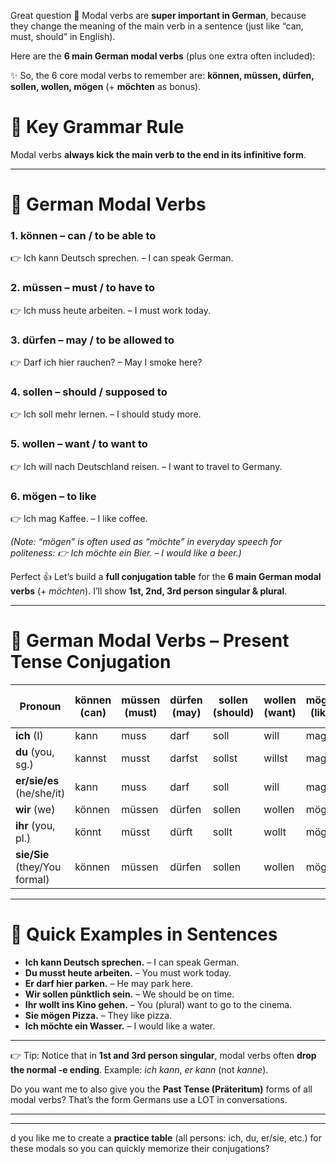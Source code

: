 Great question 🙌 Modal verbs are **super important in German**, because they change the meaning of the main verb in a sentence (just like “can, must, should” in English).

Here are the **6 main German modal verbs** (plus one extra often included):

✨ So, the 6 core modal verbs to remember are:
**können, müssen, dürfen, sollen, wollen, mögen** (+ **möchten** as bonus).

# 🔹 Key Grammar Rule

Modal verbs **always kick the main verb to the end in its infinitive form**.

---

# 🔹 German Modal Verbs

### 1. **können** – can / to be able to

👉 Ich kann Deutsch sprechen. – I can speak German.

### 2. **müssen** – must / to have to

👉 Ich muss heute arbeiten. – I must work today.

### 3. **dürfen** – may / to be allowed to

👉 Darf ich hier rauchen? – May I smoke here?

### 4. **sollen** – should / supposed to

👉 Ich soll mehr lernen. – I should study more.

### 5. **wollen** – want / to want to

👉 Ich will nach Deutschland reisen. – I want to travel to Germany.

### 6. **mögen** – to like

👉 Ich mag Kaffee. – I like coffee.

*(Note: “mögen” is often used as “möchte” in everyday speech for politeness:
👉 Ich möchte ein Bier. – I would like a beer.)*


Perfect 👍 Let’s build a **full conjugation table** for the **6 main German modal verbs** (+ *möchten*).
I’ll show **1st, 2nd, 3rd person singular & plural**.

---

# 🔹 German Modal Verbs – Present Tense Conjugation

| Pronoun                       | können (can) | müssen (must) | dürfen (may) | sollen (should) | wollen (want) | mögen (like) | möchten (would like) |
| ----------------------------- | ------------ | ------------- | ------------ | --------------- | ------------- | ------------ | -------------------- |
| **ich** (I)                   | kann         | muss          | darf         | soll            | will          | mag          | möchte               |
| **du** (you, sg.)             | kannst       | musst         | darfst       | sollst          | willst        | magst        | möchtest             |
| **er/sie/es** (he/she/it)     | kann         | muss          | darf         | soll            | will          | mag          | möchte               |
| **wir** (we)                  | können       | müssen        | dürfen       | sollen          | wollen        | mögen        | möchten              |
| **ihr** (you, pl.)            | könnt        | müsst         | dürft        | sollt           | wollt         | mögt         | möchtet              |
| **sie/Sie** (they/You formal) | können       | müssen        | dürfen       | sollen          | wollen        | mögen        | möchten              |

---

# 🔹 Quick Examples in Sentences

* **Ich kann Deutsch sprechen.** – I can speak German.
* **Du musst heute arbeiten.** – You must work today.
* **Er darf hier parken.** – He may park here.
* **Wir sollen pünktlich sein.** – We should be on time.
* **Ihr wollt ins Kino gehen.** – You (plural) want to go to the cinema.
* **Sie mögen Pizza.** – They like pizza.
* **Ich möchte ein Wasser.** – I would like a water.

---

👉 Tip: Notice that in **1st and 3rd person singular**, modal verbs often **drop the normal -e ending**. Example: *ich kann*, *er kann* (not *kanne*).

Do you want me to also give you the **Past Tense (Präteritum)** forms of all modal verbs? That’s the form Germans use a LOT in conversations.


---

---

d you like me to create a **practice table** (all persons: ich, du, er/sie, etc.) for these modals so you can quickly memorize their conjugations?
